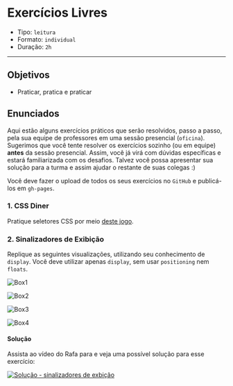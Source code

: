 # Exercícios Livres

* Tipo: `leitura`
* Formato: `individual`
* Duração: `2h`

***

## Objetivos

* Praticar, pratica e praticar

## Enunciados

Aqui estão alguns exercícios práticos que serão resolvidos, passo a passo, pela
sua equipe de professores em uma sessão presencial \(`oficina`\). Sugerimos que
você tente resolver os exercícios sozinho \(ou em equipe\) **antes** da sessão
presencial. Assim, você já virá com dúvidas específicas e estará familiarizada
com os desafios. Talvez você possa apresentar sua solução para a turma e assim
ajudar o restante de suas colegas :\)

Você deve fazer o upload de todos os seus exercícios no `GitHub` e publicá-los
em `gh-pages`.

### 1. CSS Diner

Pratique seletores CSS por meio [deste jogo](https://laboratoria.github.io/css-diner).

### 2. Sinalizadores de Exibição

Replique as seguintes visualizações, utilizando seu conhecimento de `display`.
Você deve utilizar apenas `display`, sem usar `positioning` nem `floats`.

![Box1](https://user-images.githubusercontent.com/11894994/57651330-581e2380-75a3-11e9-9018-cb94308496f1.png)

![Box2](https://user-images.githubusercontent.com/11894994/57651332-581e2380-75a3-11e9-8e90-7417a0d7ca49.png)

![Box3](https://user-images.githubusercontent.com/11894994/57651336-58b6ba00-75a3-11e9-90c9-bca269826f5f.png)

![Box4](https://user-images.githubusercontent.com/11894994/57651337-58b6ba00-75a3-11e9-908d-aac21930ead0.png)

#### Solução

Assista ao vídeo do Rafa para e veja uma possível solução para esse exercício:

[![Solução - sinalizadores de
exbição](https://img.youtube.com/vi/fhdFSrRR-YQ/0.jpg)](https://www.youtube.com/watch?v=fhdFSrRR-YQ)

